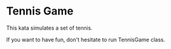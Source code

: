 # Tennis Game

This kata simulates a set of tennis.

If you want to have fun, don't hesitate to run TennisGame class.